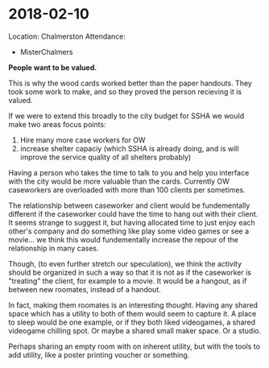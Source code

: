 # 2018-02-10
Location: Chalmerston
Attendance:
  * MisterChalmers

**People want to be valued.**

This is why the wood cards worked better than the paper handouts. They took some work to make, and so they proved the person recieving it is valued.

If we were to extend this broadly to the city budget for SSHA we would make two areas focus points:

  1. Hire many more case workers for OW
  2. increase shelter capaciy (which SSHA is already doing, and is will improve the service quality of all shelters probably)

Having a person who takes the time to talk to you and help you interface with the city would be more valuable than the cards. Currently OW caseworkers are overloaded with more than 100 clients per sometimes.

The relationship between caseworker and client would be fundementally different if the caseworker could have the time to hang out with their client. It seems strange to suggest it, but having allocated time to just enjoy each other's company and do something like play some video games or see a movie... we think this would fundementally increase the repour of the relationship in many cases.

Though, (to even further stretch our speculation), we think the activity should be organized in such a way so that it is not as if the caseworker is "treating" the client, for example to a movie. It would be a hangout, as if between new roomates, instead of a handout.

In fact, making them roomates is an interesting thought. Having any shared space which has a utility to both of them would seem to capture it. A place to sleep would be one example, or if they both liked videogames, a shared videogame chilling spot. Or maybe a shared small maker space. Or a studio.

Perhaps sharing an empty room with on inherent utility, but with the tools to add utility, like a poster printing voucher or something.
